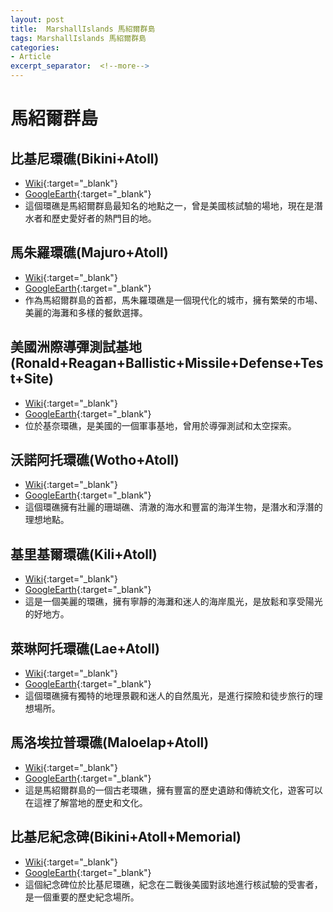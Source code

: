 ```yaml
---
layout: post
title:  MarshallIslands 馬紹爾群島
tags: MarshallIslands 馬紹爾群島 
categories:
- Article
excerpt_separator:  <!--more-->
---
```

# 馬紹爾群島
## 比基尼環礁(Bikini+Atoll)
- [Wiki](https://zh.wikipedia.org/w/index.php?search=Bikini+Atoll "Wiki"){:target="_blank"} 
- [GoogleEarth](https://earth.google.com/web/search/Bikini+Atoll "GoogleEarth"){:target="_blank"} 
- 這個環礁是馬紹爾群島最知名的地點之一，曾是美國核試驗的場地，現在是潛水者和歷史愛好者的熱門目的地。

## 馬朱羅環礁(Majuro+Atoll)
- [Wiki](https://zh.wikipedia.org/w/index.php?search=Majuro+Atoll "Wiki"){:target="_blank"} 
- [GoogleEarth](https://earth.google.com/web/search/Majuro+Atoll "GoogleEarth"){:target="_blank"} 
- 作為馬紹爾群島的首都，馬朱羅環礁是一個現代化的城市，擁有繁榮的市場、美麗的海灘和多樣的餐飲選擇。

## 美國洲際導彈測試基地(Ronald+Reagan+Ballistic+Missile+Defense+Test+Site)
- [Wiki](https://zh.wikipedia.org/w/index.php?search=Ronald+Reagan+Ballistic+Missile+Defense+Test+Site "Wiki"){:target="_blank"} 
- [GoogleEarth](https://earth.google.com/web/search/Ronald+Reagan+Ballistic+Missile+Defense+Test+Site "GoogleEarth"){:target="_blank"} 
- 位於基奈環礁，是美國的一個軍事基地，曾用於導彈測試和太空探索。

## 沃諾阿托環礁(Wotho+Atoll)
- [Wiki](https://zh.wikipedia.org/w/index.php?search=Wotho+Atoll "Wiki"){:target="_blank"} 
- [GoogleEarth](https://earth.google.com/web/search/Wotho+Atoll "GoogleEarth"){:target="_blank"} 
- 這個環礁擁有壯麗的珊瑚礁、清澈的海水和豐富的海洋生物，是潛水和浮潛的理想地點。

## 基里基爾環礁(Kili+Atoll)
- [Wiki](https://zh.wikipedia.org/w/index.php?search=Kili+Atoll "Wiki"){:target="_blank"} 
- [GoogleEarth](https://earth.google.com/web/search/Kili+Atoll "GoogleEarth"){:target="_blank"} 
- 這是一個美麗的環礁，擁有寧靜的海灘和迷人的海岸風光，是放鬆和享受陽光的好地方。

## 萊琳阿托環礁(Lae+Atoll)
- [Wiki](https://zh.wikipedia.org/w/index.php?search=Lae+Atoll "Wiki"){:target="_blank"} 
- [GoogleEarth](https://earth.google.com/web/search/Lae+Atoll "GoogleEarth"){:target="_blank"} 
- 這個環礁擁有獨特的地理景觀和迷人的自然風光，是進行探險和徒步旅行的理想場所。

## 馬洛埃拉普環礁(Maloelap+Atoll)
- [Wiki](https://zh.wikipedia.org/w/index.php?search=Maloelap+Atoll "Wiki"){:target="_blank"} 
- [GoogleEarth](https://earth.google.com/web/search/Maloelap+Atoll "GoogleEarth"){:target="_blank"} 
- 這是馬紹爾群島的一個古老環礁，擁有豐富的歷史遺跡和傳統文化，遊客可以在這裡了解當地的歷史和文化。

## 比基尼紀念碑(Bikini+Atoll+Memorial)
- [Wiki](https://zh.wikipedia.org/w/index.php?search=Bikini+Atoll+Memorial "Wiki"){:target="_blank"} 
- [GoogleEarth](https://earth.google.com/web/search/Bikini+Atoll+Memorial "GoogleEarth"){:target="_blank"} 
- 這個紀念碑位於比基尼環礁，紀念在二戰後美國對該地進行核試驗的受害者，是一個重要的歷史紀念場所。

